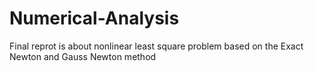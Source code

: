 # Numerical-Analysis
Final reprot is about nonlinear least square problem based on the Exact Newton and Gauss Newton method
